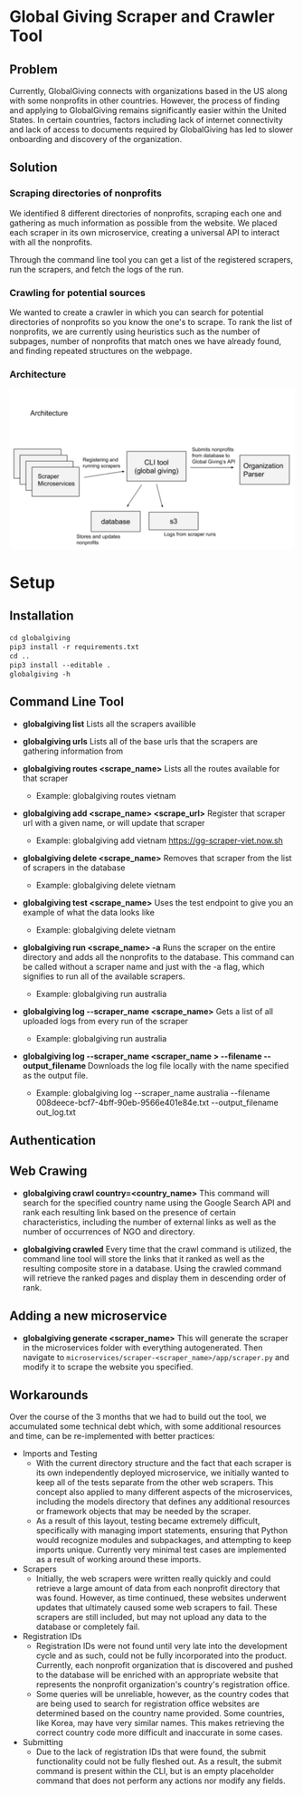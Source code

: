 # Global Giving Scraper and Crawler Tool



## Problem
Currently, GlobalGiving connects with organizations based in the US along with some nonprofits in other countries. However, the process of finding and applying to GlobalGiving remains significantly easier within the United States. In certain countries, factors including lack of internet connectivity and lack of access to documents required by GlobalGiving has led to slower onboarding and discovery of the organization. 

## Solution 

### Scraping directories of nonprofits

We identified 8 different directories of nonprofits, scraping each one and gathering as much information as possible from the website. We placed each scraper in its own microservice, creating a universal API to interact with all the nonprofits. 

Through the command line tool you can get a list of the registered scrapers, run the scrapers, and fetch the logs of the run.

### Crawling for potential sources 
 
We wanted to create a crawler in which you can search for potential directories of nonprofits so you know the one's to scrape. To rank the list of nonprofits, we are currently using heuristics such as the number of subpages, number of nonprofits that match ones we have already found, and finding repeated structures on the webpage. 

### Architecture

![GitHub Logo](/resources/architecture.png)


# Setup

## Installation

```
cd globalgiving 
pip3 install -r requirements.txt
cd ..
pip3 install --editable .
globalgiving -h
```

## Command Line Tool

* **globalgiving list** 
Lists all the scrapers availible

* **globalgiving urls**
Lists all of the base urls that the scrapers are gathering information from

* **globalgiving routes <scrape_name>** 
Lists all the routes available for that scraper
    * Example: globalgiving routes vietnam

* **globalgiving add <scrape_name> <scrape_url>** 
Register that scraper url with a given name, or will update that scraper
    * Example: globalgiving add vietnam https://gg-scraper-viet.now.sh

* **globalgiving delete <scrape_name>** 
Removes that scraper from the list of scrapers in the database
    * Example: globalgiving delete vietnam 

* **globalgiving test <scrape_name>** 
Uses the test endpoint to give you an example of what the data looks like
    * Example: globalgiving delete vietnam 

* **globalgiving run <scrape_name> -a** 
Runs the scraper on the entire directory and adds all the nonprofits to the database. This command can be called without a scraper name and just with the -a flag, which signifies to run all of the available scrapers.
    * Example: globalgiving run australia

* **globalgiving log --scraper_name <scrape_name>** 
Gets a list of all uploaded logs from every run of the scraper
    * Example: globalgiving run australia

* **globalgiving log --scraper_name <scraper_name > --filename <file name> --output_filename <output file name>** 
Downloads the log file locally with the name specified as the output file. 
    * Example: globalgiving log --scraper_name australia --filename
008deece-bcf7-4bff-90eb-9566e401e84e.txt --output_filename out_log.txt

## Authentication



## Web Crawing
* **globalgiving crawl country=<country_name>**
This command will search for the specified country name using the Google Search API and rank each resulting link based
on the presence of certain characteristics, including the number of external links as well as the number of occurrences 
of NGO and directory.

* **globalgiving crawled**
Every time that the crawl command is utilized, the command line tool will store the links that it ranked as well as the resulting composite store in a database. Using the crawled command will retrieve the ranked pages and display them in descending order of rank.


## Adding a new microservice

* **globalgiving generate <scraper_name>** 
This will generate the scraper in the microservices folder with everything autogenerated. Then navigate to ```microservices/scraper-<scraper_name>/app/scraper.py``` and modify it to scrape the website you specified. 


## Workarounds
Over the course of the 3 months that we had to build out the tool, we accumulated some technical debt which, with some additional resources and time, can be re-implemented with better practices:

* Imports and Testing
    * With the current directory structure and the fact that each scraper is its own independently deployed microservice, we initially wanted to keep all of the tests separate from the other web scrapers. This concept also applied to many different aspects of the microservices, including the models directory that defines any additional resources or framework objects that may be needed by the scraper. 
    * As a result of this layout, testing became extremely difficult, specifically with managing import statements, ensuring that Python would recognize modules and subpackages, and attempting to keep imports unique. Currently very minimal test cases are implemented as a result of working around these imports.
* Scrapers
    * Initially, the web scrapers were written really quickly and could retrieve a large amount of data from each nonprofit directory that was found. However, as time continued, these websites underwent updates that ultimately caused some web scrapers to fail. These scrapers are still included, but may not upload any data to the database or completely fail.
* Registration IDs
    * Registration IDs were not found until very late into the development cycle and as such, could not be fully incorporated into the product. Currently, each nonprofit organization that is discovered and pushed to the database will be enriched with an appropriate website that represents the nonprofit organization's country's registration office.
    * Some queries will be unreliable, however, as the country codes that are being used to search for registration office websites are determined based on the country name provided. Some countries, like Korea, may have very similar names. This makes retrieving the correct country code more difficult and inaccurate in some cases.
* Submitting
    * Due to the lack of registration IDs that were found, the submit functionality could not be fully fleshed out. As a result, the submit command is present within the CLI, but is an empty placeholder command that does not perform any actions nor modify any fields.




